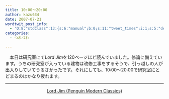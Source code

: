 ```yaml
---
title: 10:00～20:00
author: kazu634
date: 2007-07-21
wordtwit_post_info:
  - 'O:8:"stdClass":13:{s:6:"manual";b:0;s:11:"tweet_times";i:1;s:5:"delay";i:0;s:7:"enabled";i:1;s:10:"separation";s:2:"60";s:7:"version";s:3:"3.7";s:14:"tweet_template";b:0;s:6:"status";i:2;s:6:"result";a:0:{}s:13:"tweet_counter";i:2;s:13:"tweet_log_ids";a:1:{i:0;i:3073;}s:9:"hash_tags";a:0:{}s:8:"accounts";a:1:{i:0;s:7:"kazu634";}}'
categories:
  - つれづれ

---
```

<div class="section">
<p>
    　本日は研究室にて<i>Lord Jim</i>を120ページほど読んでいました。修論に備えています。うちの研究室が入っている建物は改修工事をするそうで、引っ越しの人が出入りしていてうるさかったです。それにしても、10:00～20:00で研究室にとどまるのはかなり疲れます。
</p>
  
<hr />
  
<center>
<a href="https://www.amazon.co.jp/exec/obidos/ASIN/0141183543/goodpic-22/" onclick="__gaTracker('send', 'event', 'outbound-article', 'https://www.amazon.co.jp/exec/obidos/ASIN/0141183543/goodpic-22/', 'Lord Jim (Penguin Modern Classics)');" target="_top">Lord Jim (Penguin Modern Classics)</a><br />
</center>
</div>

